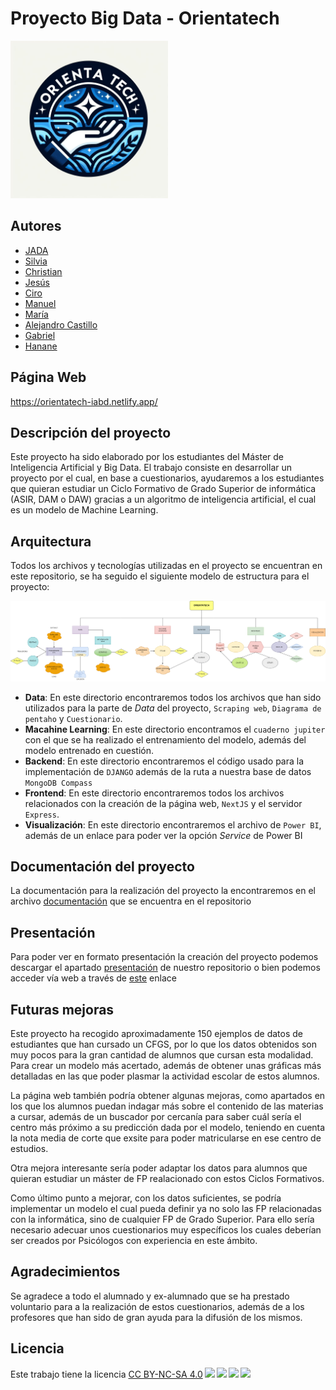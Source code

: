 # Proyecto Big Data - Orientatech
<img src="./images/logo.jpeg" width = 50%>

## Autores
* [JADA](https://www.linkedin.com/in/jada1998velez/)
* [Silvia](https://www.linkedin.com/in/silvia-donaire-serrano/)
* [Christian](https://www.linkedin.com/in/itsupportspecialist-sysadmin-christianmd/)
* [Jesús](https://www.linkedin.com/in/jesus-canovas-barqueros-605396294/)
* [Ciro](https://www.linkedin.com/in/ciro-le%C3%B3n-espinosa-avil%C3%A9s-a00646252/)
* [Manuel](https://www.linkedin.com/in/manuel-fajardo-jimenez-ab80b7244/)
* [María](https://www.linkedin.com/in/maria-eugeniasanchez/)
* [Alejandro Castillo]("")
* [Gabriel](https://www.linkedin.com/in/gabriel-postigo-rando-240724191/)
* [Hanane](https://www.linkedin.com/in/hanane-arrazouki/)

## Página Web
https://orientatech-iabd.netlify.app/

## Descripción del proyecto
Este proyecto ha sido elaborado por los estudiantes del Máster de Inteligencia Artificial y Big Data. El trabajo consiste en desarrollar un proyecto por el cual, en base a cuestionarios, ayudaremos a los estudiantes que quieran estudiar un Ciclo Formativo de Grado Superior de informática (ASIR, DAM o DAW) gracias a un algoritmo de inteligencia artificial, el cual es un modelo de Machine Learning.

## Arquitectura

Todos los archivos y tecnologías utilizadas en el proyecto se encuentran en este repositorio, se ha seguido el siguiente modelo de estructura para el proyecto:

<img src="./images/arquitecturaOrientatech.png">

*  **Data**: En este directorio encontraremos todos los archivos que han sido utilizados para la parte de *Data* del proyecto, `Scraping web`, `Diagrama de pentaho` y `Cuestionario`.
*  **Macahine Learning**: En este directorio encontramos el `cuaderno jupiter` con el que se ha realizado el entrenamiento del modelo, además del modelo entrenado en cuestión.
*  **Backend**: En este directorio encontraremos el código usado para la implementación de `DJANGO` además de la ruta a nuestra base de datos `MongoDB Compass`
*  **Frontend**: En este directorio encontraremos todos los archivos relacionados con la creación de la página web, `NextJS` y  el servidor `Express`.
*  **Visualización**: En este directorio encontraremos el archivo de `Power BI`, además de un enlace para poder ver la opción *Service* de Power BI

## Documentación del proyecto
La documentación para la realización del proyecto la encontraremos en el archivo [documentación]() que se encuentra en el repositorio

## Presentación
Para poder ver en formato presentación la creación del proyecto podemos descargar el apartado [presentación]() de nuestro repositorio o bien podemos acceder vía web a través de [este](https://docs.google.com/presentation/d/1dOY5y9bLXMLjUZms1PoDo3-AOWTbgxQ_PcEHacbL1s4/edit?usp=sharing) enlace

## Futuras mejoras

Este proyecto ha recogido aproximadamente 150 ejemplos de datos de estudiantes que han cursado un CFGS, por lo que los datos obtenidos son muy pocos para la gran cantidad de alumnos que cursan esta modalidad. Para crear un modelo más acertado, además de obtener unas gráficas más detalladas en las que poder plasmar la actividad escolar de estos alumnos.

La página web también podría obtener algunas mejoras, como apartados en los que los alumnos puedan indagar más sobre el contenido de las materias a cursar, además de un buscador por cercanía para saber cuál sería el centro más próximo a su predicción dada por el modelo, teniendo en cuenta la nota media de corte que exsite para poder matricularse en ese centro de estudios.

Otra mejora interesante sería poder adaptar los datos para alumnos que quieran estudiar un máster de FP realacionado con estos Ciclos Formativos.

Como último punto a mejorar, con los datos suficientes, se podría implementar un modelo el cual pueda definir ya no solo las FP relacionadas con la informática, sino de cualquier FP de Grado Superior. Para ello sería necesario adecuar unos cuestionarios muy específicos los cuales deberían ser creados por Psicólogos con experiencia en este ámbito.

## Agradecimientos
Se agradece a todo el alumnado y ex-alumnado que se ha prestado voluntario para a la realización de estos cuestionarios, además de a los profesores que han sido de gran ayuda para la difusión de los mismos.

## Licencia

<p xmlns:cc="http://creativecommons.org/ns#" >Este trabajo tiene la licencia <a href="http://creativecommons.org/licenses/by-nc-sa/4.0/?ref= selecter-v1" target="_blank" rel="licencia noopener noreferrer" style="display:inline-block;">CC BY-NC-SA 4.0<img style="height:22px!important;margin-left:3px ;alineación-vertical:text-bottom;" src="https://mirrors.creativecommons.org/presskit/icons/cc.svg?ref=chooser-v1"><img style="height:22px!important;margin-left:3px;vertical-align:text -abajo;" src="https://mirrors.creativecommons.org/presskit/icons/by.svg?ref=chooser-v1"><img style="height:22px!important;margin-left:3px;vertical-align:text -abajo;" src="https://mirrors.creativecommons.org/presskit/icons/nc.svg?ref=chooser-v1"><img style="height:22px!important;margin-left:3px;vertical-align:text -abajo;" src="https://mirrors.creativecommons.org/presskit/icons/sa.svg?ref=chooser-v1"></a></p>
